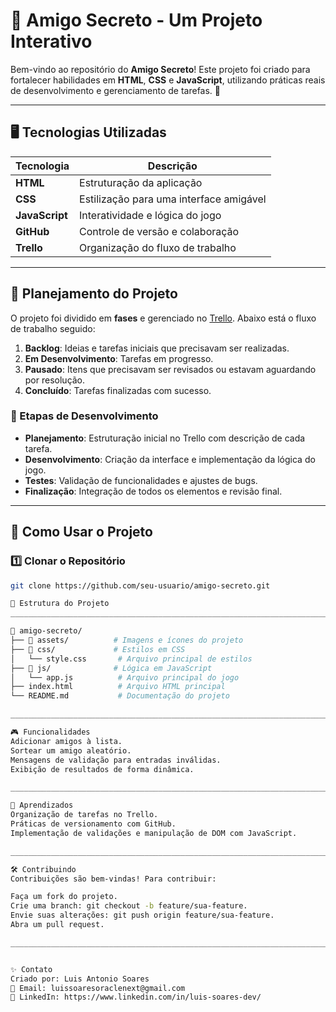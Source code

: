 # 🎉 **Amigo Secreto - Um Projeto Interativo**

Bem-vindo ao repositório do **Amigo Secreto**! Este projeto foi criado para fortalecer habilidades em **HTML**, **CSS** e **JavaScript**, utilizando práticas reais de desenvolvimento e gerenciamento de tarefas. 🚀

---

## 🖥️ **Tecnologias Utilizadas**

| Tecnologia  | Descrição                                     |
|-------------|---------------------------------------------|
| **HTML**    | Estruturação da aplicação                   |
| **CSS**     | Estilização para uma interface amigável     |
| **JavaScript** | Interatividade e lógica do jogo            |
| **GitHub**  | Controle de versão e colaboração            |
| **Trello**  | Organização do fluxo de trabalho            |

---

## 📅 **Planejamento do Projeto**

O projeto foi dividido em **fases** e gerenciado no [Trello](https://trello.com/). Abaixo está o fluxo de trabalho seguido:

1. **Backlog**: Ideias e tarefas iniciais que precisavam ser realizadas.
2. **Em Desenvolvimento**: Tarefas em progresso.
3. **Pausado**: Itens que precisavam ser revisados ou estavam aguardando por resolução.
4. **Concluído**: Tarefas finalizadas com sucesso.

### 🎯 Etapas de Desenvolvimento

- **Planejamento**: Estruturação inicial no Trello com descrição de cada tarefa.
- **Desenvolvimento**: Criação da interface e implementação da lógica do jogo.
- **Testes**: Validação de funcionalidades e ajustes de bugs.
- **Finalização**: Integração de todos os elementos e revisão final.

---

## 🌟 **Como Usar o Projeto**

### 1️⃣ Clonar o Repositório
```bash
git clone https://github.com/seu-usuario/amigo-secreto.git

📂 Estrutura do Projeto
_________________________________________________________________________________________________________________________________________________

📁 amigo-secreto/
├── 📂 assets/          # Imagens e ícones do projeto
├── 📂 css/             # Estilos em CSS
│   └── style.css       # Arquivo principal de estilos
├── 📂 js/              # Lógica em JavaScript
│   └── app.js          # Arquivo principal do jogo
├── index.html          # Arquivo HTML principal
└── README.md           # Documentação do projeto

____________________________________________________________________________________________________________________________________________________

🎮 Funcionalidades
Adicionar amigos à lista.
Sortear um amigo aleatório.
Mensagens de validação para entradas inválidas.
Exibição de resultados de forma dinâmica.

_________________________________________________________________________________________________________________________________________________

📌 Aprendizados
Organização de tarefas no Trello.
Práticas de versionamento com GitHub.
Implementação de validações e manipulação de DOM com JavaScript.

_________________________________________________________________________________________________________________________________________________

🛠️ Contribuindo
Contribuições são bem-vindas! Para contribuir:

Faça um fork do projeto.
Crie uma branch: git checkout -b feature/sua-feature.
Envie suas alterações: git push origin feature/sua-feature.
Abra um pull request.

_________________________________________________________________________________________________________________________________________________


✨ Contato
Criado por: Luis Antonio Soares
📧 Email: luissoaresoraclenext@gmail.com
💼 LinkedIn: https://www.linkedin.com/in/luis-soares-dev/








